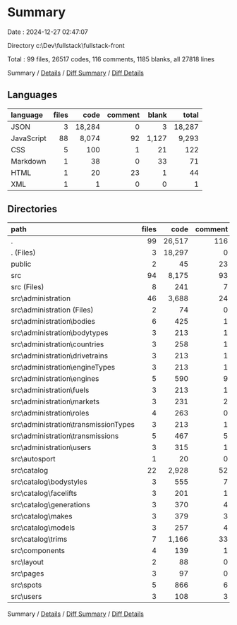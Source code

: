 # Summary

Date : 2024-12-27 02:47:07

Directory c:\\Dev\\fullstack\\fullstack-front

Total : 99 files,  26517 codes, 116 comments, 1185 blanks, all 27818 lines

Summary / [Details](details.md) / [Diff Summary](diff.md) / [Diff Details](diff-details.md)

## Languages
| language | files | code | comment | blank | total |
| :--- | ---: | ---: | ---: | ---: | ---: |
| JSON | 3 | 18,284 | 0 | 3 | 18,287 |
| JavaScript | 88 | 8,074 | 92 | 1,127 | 9,293 |
| CSS | 5 | 100 | 1 | 21 | 122 |
| Markdown | 1 | 38 | 0 | 33 | 71 |
| HTML | 1 | 20 | 23 | 1 | 44 |
| XML | 1 | 1 | 0 | 0 | 1 |

## Directories
| path | files | code | comment | blank | total |
| :--- | ---: | ---: | ---: | ---: | ---: |
| . | 99 | 26,517 | 116 | 1,185 | 27,818 |
| . (Files) | 3 | 18,297 | 0 | 35 | 18,332 |
| public | 2 | 45 | 23 | 2 | 70 |
| src | 94 | 8,175 | 93 | 1,148 | 9,416 |
| src (Files) | 8 | 241 | 7 | 72 | 320 |
| src\\administration | 46 | 3,688 | 24 | 495 | 4,207 |
| src\\administration (Files) | 2 | 74 | 0 | 8 | 82 |
| src\\administration\\bodies | 6 | 425 | 1 | 66 | 492 |
| src\\administration\\bodytypes | 3 | 213 | 1 | 27 | 241 |
| src\\administration\\countries | 3 | 258 | 1 | 28 | 287 |
| src\\administration\\drivetrains | 3 | 213 | 1 | 27 | 241 |
| src\\administration\\engineTypes | 3 | 213 | 1 | 27 | 241 |
| src\\administration\\engines | 5 | 590 | 9 | 86 | 685 |
| src\\administration\\fuels | 3 | 213 | 1 | 27 | 241 |
| src\\administration\\markets | 3 | 231 | 2 | 30 | 263 |
| src\\administration\\roles | 4 | 263 | 0 | 39 | 302 |
| src\\administration\\transmissionTypes | 3 | 213 | 1 | 27 | 241 |
| src\\administration\\transmissions | 5 | 467 | 5 | 73 | 545 |
| src\\administration\\users | 3 | 315 | 1 | 30 | 346 |
| src\\autosport | 1 | 20 | 0 | 4 | 24 |
| src\\catalog | 22 | 2,928 | 52 | 381 | 3,361 |
| src\\catalog\\bodystyles | 3 | 555 | 7 | 86 | 648 |
| src\\catalog\\facelifts | 3 | 201 | 1 | 28 | 230 |
| src\\catalog\\generations | 3 | 370 | 4 | 38 | 412 |
| src\\catalog\\makes | 3 | 379 | 3 | 50 | 432 |
| src\\catalog\\models | 3 | 257 | 4 | 35 | 296 |
| src\\catalog\\trims | 7 | 1,166 | 33 | 144 | 1,343 |
| src\\components | 4 | 139 | 1 | 26 | 166 |
| src\\layout | 2 | 88 | 0 | 27 | 115 |
| src\\pages | 3 | 97 | 0 | 19 | 116 |
| src\\spots | 5 | 866 | 6 | 106 | 978 |
| src\\users | 3 | 108 | 3 | 18 | 129 |

Summary / [Details](details.md) / [Diff Summary](diff.md) / [Diff Details](diff-details.md)